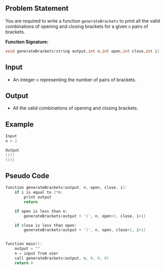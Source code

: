 ## Problem Statement

You are required to write a function `generateBrackets` to print all the valid combinations of opening and closing brackets for a given `n` pairs of brackets.

**Function Signature:**
```cpp
void generateBrackets(string output,int n,int open,int close,int i)
```

## Input
- An integer `n` representing the number of pairs of brackets.

## Output
- All the valid combinations of opening and closing brackets.

## Example

```cpp
Input
n = 2

Output
(())
()()
```


## Pseudo Code

```cpp
function generateBrackets(output, n, open, close, i):
    if i is equal to 2*n:
        print output
        return

    if open is less than n:
        generateBrackets(output + '(', n, open+1, close, i+1)

    if close is less than open:
        generateBrackets(output + ')', n, open, close+1, i+1)


function main():
    output = ""
    n = input from user
    call generateBrackets(output, n, 0, 0, 0)
    return 0

```